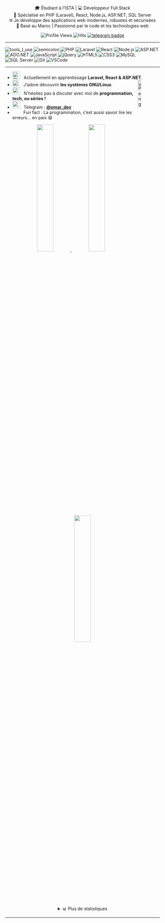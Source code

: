 <div align="center" width="50">



🎓 Étudiant à l'ISTA | 💻 Développeur Full Stack  
🚀 Spécialisé en PHP (Laravel), React, Node.js, ASP.NET, SQL Server  
🌐 Je développe des applications web modernes, robustes et sécurisées  
📍 Basé au Maroc | Passionné par le code et les technologies web

![Profile Views](https://komarev.com/ghpvc/?username=omar-squalli&style=flat&color=orange&label=VISITES+DU+PROFIL)
![Hits](https://hits.seeyoufarm.com/api/count/incr/badge.svg?url=https%3A%2F%2Fgithub.com%2Fomar-squalli&count_bg=%2379C83D&title_bg=%23555555&icon=github.svg&icon_color=%23E7E7E7&title=HITS&edge_flat=false)
[![telegram badge](https://img.shields.io/badge/Omar_Squalli-grey?style=flat&logo=telegram)](https://t.me/omar_dev) <br>

</div>

<hr></hr>

![tools_I_use](https://img.shields.io/badge/-%F0%9F%9A%80%20Outils%20que%20j'utilise-orange)
![semicolon](https://img.shields.io/badge/-%3A-orange)
![PHP](https://img.shields.io/badge/PHP-777BB4?style=flat&logo=php&logoColor=white)
![Laravel](https://img.shields.io/badge/Laravel-E74430?style=flat&logo=laravel&logoColor=white)
![React](https://img.shields.io/badge/React-20232A?style=flat&logo=react&logoColor=61DAFB)
![Node.js](https://img.shields.io/badge/Node.js-339933?style=flat&logo=node.js&logoColor=white)
![ASP.NET](https://img.shields.io/badge/ASP.NET-512BD4?style=flat&logo=dotnet&logoColor=white)
![ADO.NET](https://img.shields.io/badge/ADO.NET-5C2D91?style=flat&logo=.net&logoColor=white)
![JavaScript](https://img.shields.io/badge/JavaScript-323330?style=flat&logo=javascript&logoColor=F7DF1E)
![jQuery](https://img.shields.io/badge/jQuery-0769AD?style=flat&logo=jquery&logoColor=white)
![HTML5](https://img.shields.io/badge/HTML5-E34F26?style=flat&logo=html5&logoColor=white)
![CSS3](https://img.shields.io/badge/CSS3-1572B6?style=flat&logo=css3&logoColor=white)
![MySQL](https://img.shields.io/badge/MySQL-4479A1?style=flat&logo=mysql&logoColor=white)
![SQL Server](https://img.shields.io/badge/SQL_Server-CC2927?style=flat&logo=microsoftsqlserver&logoColor=white)
![Git](https://img.shields.io/badge/GIT-E44C30?style=flat&logo=git&logoColor=white)
![VSCode](https://img.shields.io/badge/VSCode-0078D4?style=flat&logo=visualstudiocode&logoColor=white)

---

-  <img alt="GIF" src="https://github.com/SP-XD/SP-XD/blob/main/images/Developer.gif" width="25" /> &nbsp; Actuellement en apprentissage **Laravel, React & ASP.NET**. <img align="right" src="https://raw.githubusercontent.com/Tarikul-Islam-Anik/Animated-Fluent-Emojis/master/Emojis/Animals/Penguin.png" alt="Penguin" width="15%" /><br>
- <img src="https://github.com/SP-XD/SP-XD/blob/main/images/hyperkitty.gif?raw=true" width="20" />&nbsp;&nbsp;&nbsp; J’adore découvrir **les systèmes GNU/Linux**. <br>
- <img src="https://github.com/SP-XD/SP-XD/blob/main/images/message.gif?raw=true" width="25" />&nbsp;&nbsp; N'hésitez pas à discuter avec moi de **programmation, tech, ou séries !** <br>
- <img src="https://github.com/SP-XD/SP-XD/blob/main/images/letterbox.gif?raw=true" width="25" /> &nbsp; Telegram : **[@omar_dev](https://t.me/omar_dev)**<br>
- &nbsp;&nbsp;<img src="https://github.com/SP-XD/SP-XD/blob/main/images/lightning.gif?raw=true" width="12" />&nbsp;&nbsp;&nbsp;&nbsp;Fun fact : La programmation, c’est aussi savoir lire les erreurs… en paix 😄<br>

<div align="center" >
<a  href="https://github.com/omar-squalli">

<img src="https://raw.githubusercontent.com/omar-squalli/profile-summary-cards/master/profile-summary-card-output/nord_dark/3-stats.svg" width="32.5%">
<img src="https://raw.githubusercontent.com/omar-squalli/profile-summary-cards/master/profile-summary-card-output/nord_dark/1-repos-per-language.svg" width="32.5%">
<img src="https://raw.githubusercontent.com/omar-squalli/profile-summary-cards/master/profile-summary-card-output/nord_dark/2-most-commit-language.svg" width="32.5%">

</a>

<details>
  <summary>📊 Plus de statistiques</summary>
  
<img align="center" src="https://raw.githubusercontent.com/omar-squalli/profile-summary-cards/master/profile-summary-card-output/nord_dark/0-profile-details.svg" >

</details>
  
<hr></hr>
</div>
